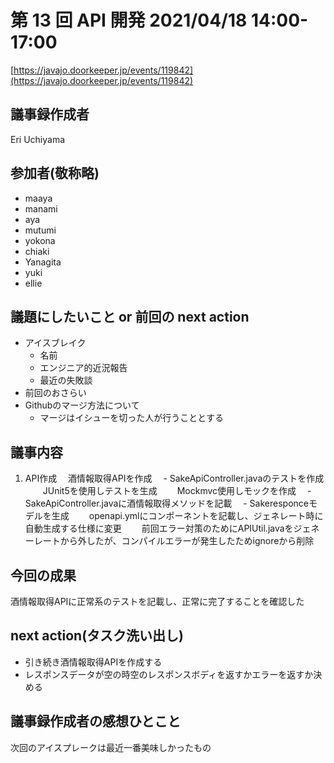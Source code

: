 # 第 13 回 API 開発 2021/04/18 14:00-17:00

[https://javajo.doorkeeper.jp/events/119842](https://javajo.doorkeeper.jp/events/119842)

## 議事録作成者
Eri Uchiyama


## 参加者(敬称略)
- maaya
- manami
- aya
- mutumi
- yokona
- chiaki
- Yanagita
- yuki
- ellie

## 議題にしたいこと or 前回の next action

- アイスブレイク
  - 名前
  - エンジニア的近況報告
  - 最近の失敗談
- 前回のおさらい
- Githubのマージ方法について
  - マージはイシューを切った人が行うこととする
 
 
## 議事内容
1. API作成
　酒情報取得APIを作成
　- SakeApiController.javaのテストを作成
　　JUnit5を使用しテストを生成
　　Mockmvc使用しモックを作成
　- SakeApiController.javaに酒情報取得メソッドを記載
　- Sakeresponceモデルを生成
　　openapi.ymlにコンポーネントを記載し、ジェネレート時に自動生成する仕様に変更
　　前回エラー対策のためにAPIUtil.javaをジェネーレートから外したが、コンパイルエラーが発生したためignoreから削除

## 今回の成果
酒情報取得APIに正常系のテストを記載し、正常に完了することを確認した

## next action(タスク洗い出し)
- 引き続き酒情報取得APIを作成する
- レスポンスデータが空の時空のレスポンスボディを返すかエラーを返すか決める

## 議事録作成者の感想ひとこと
次回のアイスプレークは最近一番美味しかったもの
